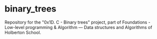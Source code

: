 # binary_trees
Repository for the "0x1D. C - Binary trees" project, part of Foundations - Low-level programming &amp; Algorithm ― Data structures and Algorithms of Holberton School.

